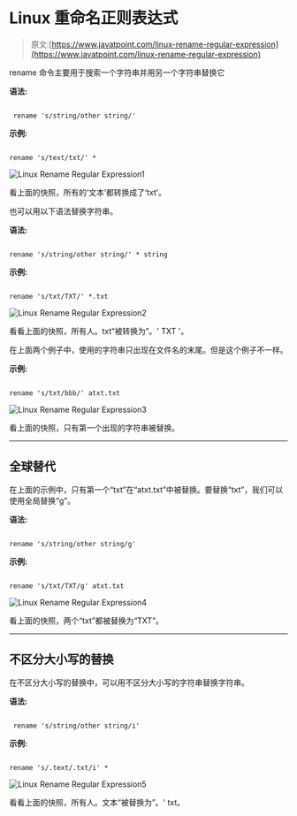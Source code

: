 # Linux 重命名正则表达式

> 原文:[https://www.javatpoint.com/linux-rename-regular-expression](https://www.javatpoint.com/linux-rename-regular-expression)

rename 命令主要用于搜索一个字符串并用另一个字符串替换它

**语法:**

```

 rename 's/string/other string/'

```

**示例:**

```

rename 's/text/txt/' *

```

![Linux Rename Regular Expression1](../Images/a2e52cd3a997242b91be93c4cd8e5bfa.png)

看上面的快照，所有的‘文本’都转换成了‘txt’。

也可以用以下语法替换字符串。

**语法:**

```

rename 's/string/other string/' * string

```

**示例:**

```

rename 's/txt/TXT/' *.txt

```

![Linux Rename Regular Expression2](../Images/316fd69ab6ef7f7a98a42147e0a2186b.png)

看看上面的快照，所有人。txt“被转换为”。' TXT '。

在上面两个例子中，使用的字符串只出现在文件名的末尾。但是这个例子不一样。

**示例:**

```

rename 's/txt/bbb/' atxt.txt

```

![Linux Rename Regular Expression3](../Images/0e7bfa3ad55cfe4778aeff3946bc3a74.png)

看上面的快照，只有第一个出现的字符串被替换。

* * *

## 全球替代

在上面的示例中，只有第一个“txt”在“atxt.txt”中被替换。要替换“txt”，我们可以使用全局替换“g”。

**语法:**

```

rename 's/string/other string/g'

```

**示例:**

```

rename 's/txt/TXT/g' atxt.txt

```

![Linux Rename Regular Expression4](../Images/4ed6fb456de378c1c19e5e61ecfdc8ae.png)

看上面的快照，两个“txt”都被替换为“TXT”。

* * *

## 不区分大小写的替换

在不区分大小写的替换中，可以用不区分大小写的字符串替换字符串。

**语法:**

```

 rename 's/string/other string/i'

```

**示例:**

```

rename 's/.text/.txt/i' *

```

![Linux Rename Regular Expression5](../Images/b08ee43ed4492860a747f06693ef5c55.png)

看看上面的快照，所有人。文本“被替换为”。' txt。